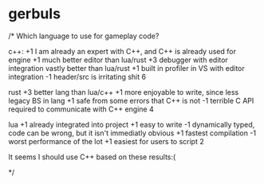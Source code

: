 # gerbuls


/*
  Which language to use for gameplay code? 
  
  c++:
  +1 I am already an expert with C++, and C++ is already used for engine
  +1 much better editor than lua/rust
  +3 debugger with editor integration vastly better than lua/rust
  +1 built in profiler in VS with editor integration
  -1 header/src is irritating shit
  6
  
  rust
  +3 better lang than lua/c++
  +1 more enjoyable to write, since less legacy BS in lang
  +1 safe from some errors that C++ is not
  -1 terrible C API required to communicate with C++ engine
  4
  
  lua
  +1 already integrated into project
  +1 easy to write
  -1 dynamically typed, code can be wrong, but it isn't immediatly obvious
  +1 fastest compilation
  -1 worst performance of the lot
  +1 easiest for users to script 
  2
  
  It seems I should use C++ based on these results:(
  
*/
